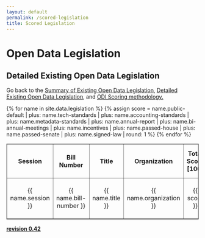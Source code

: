 ```yaml
---
layout: default
permalink: /scored-legislation
title: Scored Legislation
---
```


# Open Data Legislation
## Detailed Existing Open Data Legislation
Go back to the <a target="_blank" href="/legislation">Summary of Existing Open Data Legislation</a>, <a target="_blank" href="/detailed-legislation">Detailed Existing Open Data Legislation</a>, and <a target="_blank" href="/scoring">ODI Scoring methodology.</a>
<table cellpadding="10" border="1">
	<tr>
		<th>Session</th>
		<th>Bill Number</th>
		<th>Title</th>
		<th>Organization</th>
		<th>Total Score [100]</th>
		<th>Score Public Default</th>
		<th>Score Tech Standards</th>
		<th>Score Accounting Standards</th>
		<th>Score Metadata Standards</th>
		<th>Score Annual Report</th>
		<th>Score Bi-Annual Report</th>
		<th>Score Incentives</th>
		<th>Score Passed House</th>
		<th>Score Passed Senate</th>
		<th>Score Signed Law</th>
	</tr>
{% for name in site.data.legislation %}
{% assign score = name.public-default | plus: name.tech-standards | plus: name.accounting-standards | plus: name.metadata-standards | plus: name.annual-report | plus: name.bi-annual-meetings | plus: name.incentives | plus: name.passed-house | plus: name.passed-senate | plus: name.signed-law | round: 1 %}
  <tr>
  	<td width="06%" align="center">{{ name.session }}</td>
  	<td width="06%" align="center">{{ name.bill-number }}</td>
  	<td width="17%" align="center">{{ name.title }}</td>
  	<td width="06%" align="center">{{ name.organization }}</td>
  	<td width="05%" align="center">{{ score }}</td>
  	<td width="05%" align="center">{{ name.public-default }}</td>
  	<td width="05%" align="center">{{ name.tech-standards }}</td>
  	<td width="05%" align="center">{{ name.accounting-standards }}</td>
  	<td width="05%" align="center">{{ name.metadata-standards }}</td>
  	<td width="05%" align="center">{{ name.annual-report }}</td>
  	<td width="05%" align="center">{{ name.bi-annual-meetings }}</td>
  	<td width="05%" align="center">{{ name.incentives }}</td>
  	<td width="05%" align="center">{{ name.passed-house }}</td>
  	<td width="05%" align="center">{{ name.passed-senate }}</td>
  	<td width="05%" align="center">{{ name.signed-law }}</td>
  </tr>
{% endfor %}
</table>

**<a target="_blank" href="https://github.com/opendatainitiative/opendatalegislation/tree/0.42">revision 0.42</a>**
